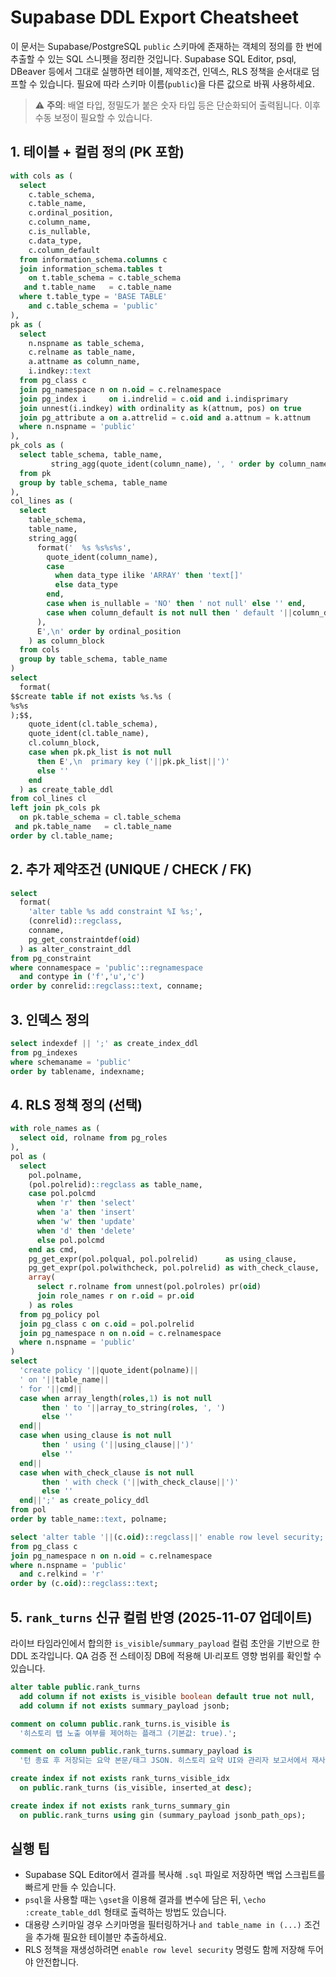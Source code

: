 # Supabase DDL Export Cheatsheet

이 문서는 Supabase/PostgreSQL `public` 스키마에 존재하는 객체의 정의를 한 번에 추출할 수 있는 SQL 스니펫을 정리한 것입니다. Supabase SQL Editor, psql, DBeaver 등에서 그대로 실행하면 테이블, 제약조건, 인덱스, RLS 정책을 순서대로 덤프할 수 있습니다. 필요에 따라 스키마 이름(`public`)을 다른 값으로 바꿔 사용하세요.

> ⚠️ **주의**: 배열 타입, 정밀도가 붙은 숫자 타입 등은 단순화되어 출력됩니다. 이후 수동 보정이 필요할 수 있습니다.

## 1. 테이블 + 컬럼 정의 (PK 포함)
```sql
with cols as (
  select
    c.table_schema,
    c.table_name,
    c.ordinal_position,
    c.column_name,
    c.is_nullable,
    c.data_type,
    c.column_default
  from information_schema.columns c
  join information_schema.tables t
    on t.table_schema = c.table_schema
   and t.table_name   = c.table_name
  where t.table_type = 'BASE TABLE'
    and c.table_schema = 'public'
),
pk as (
  select
    n.nspname as table_schema,
    c.relname as table_name,
    a.attname as column_name,
    i.indkey::text
  from pg_class c
  join pg_namespace n on n.oid = c.relnamespace
  join pg_index i     on i.indrelid = c.oid and i.indisprimary
  join unnest(i.indkey) with ordinality as k(attnum, pos) on true
  join pg_attribute a on a.attrelid = c.oid and a.attnum = k.attnum
  where n.nspname = 'public'
),
pk_cols as (
  select table_schema, table_name,
         string_agg(quote_ident(column_name), ', ' order by column_name) as pk_list
  from pk
  group by table_schema, table_name
),
col_lines as (
  select
    table_schema,
    table_name,
    string_agg(
      format('  %s %s%s%s',
        quote_ident(column_name),
        case
          when data_type ilike 'ARRAY' then 'text[]'
          else data_type
        end,
        case when is_nullable = 'NO' then ' not null' else '' end,
        case when column_default is not null then ' default '||column_default else '' end
      ),
      E',\n' order by ordinal_position
    ) as column_block
  from cols
  group by table_schema, table_name
)
select
  format(
$$create table if not exists %s.%s (
%s%s
);$$,
    quote_ident(cl.table_schema),
    quote_ident(cl.table_name),
    cl.column_block,
    case when pk.pk_list is not null
      then E',\n  primary key ('||pk.pk_list||')'
      else ''
    end
  ) as create_table_ddl
from col_lines cl
left join pk_cols pk
  on pk.table_schema = cl.table_schema
 and pk.table_name   = cl.table_name
order by cl.table_name;
```

## 2. 추가 제약조건 (UNIQUE / CHECK / FK)
```sql
select
  format(
    'alter table %s add constraint %I %s;',
    (conrelid)::regclass,
    conname,
    pg_get_constraintdef(oid)
  ) as alter_constraint_ddl
from pg_constraint
where connamespace = 'public'::regnamespace
  and contype in ('f','u','c')
order by conrelid::regclass::text, conname;
```

## 3. 인덱스 정의
```sql
select indexdef || ';' as create_index_ddl
from pg_indexes
where schemaname = 'public'
order by tablename, indexname;
```

## 4. RLS 정책 정의 (선택)
```sql
with role_names as (
  select oid, rolname from pg_roles
),
pol as (
  select
    pol.polname,
    (pol.polrelid)::regclass as table_name,
    case pol.polcmd
      when 'r' then 'select'
      when 'a' then 'insert'
      when 'w' then 'update'
      when 'd' then 'delete'
      else pol.polcmd
    end as cmd,
    pg_get_expr(pol.polqual, pol.polrelid)      as using_clause,
    pg_get_expr(pol.polwithcheck, pol.polrelid) as with_check_clause,
    array(
      select r.rolname from unnest(pol.polroles) pr(oid)
      join role_names r on r.oid = pr.oid
    ) as roles
  from pg_policy pol
  join pg_class c on c.oid = pol.polrelid
  join pg_namespace n on n.oid = c.relnamespace
  where n.nspname = 'public'
)
select
  'create policy '||quote_ident(polname)||
  ' on '||table_name||
  ' for '||cmd||
  case when array_length(roles,1) is not null
       then ' to '||array_to_string(roles, ', ')
       else ''
  end||
  case when using_clause is not null
       then ' using ('||using_clause||')'
       else ''
  end||
  case when with_check_clause is not null
       then ' with check ('||with_check_clause||')'
       else ''
  end||';' as create_policy_ddl
from pol
order by table_name::text, polname;
```

```sql
select 'alter table '||(c.oid)::regclass||' enable row level security;' as enable_rls
from pg_class c
join pg_namespace n on n.oid = c.relnamespace
where n.nspname = 'public'
  and c.relkind = 'r'
order by (c.oid)::regclass::text;
```

## 5. `rank_turns` 신규 컬럼 반영 (2025-11-07 업데이트)

라이브 타임라인에서 합의한 `is_visible`/`summary_payload` 컬럼 초안을 기반으로 한 DDL 조각입니다. QA 검증 전 스테이징 DB에 적용해
UI·리포트 영향 범위를 확인할 수 있습니다.

```sql
alter table public.rank_turns
  add column if not exists is_visible boolean default true not null,
  add column if not exists summary_payload jsonb;

comment on column public.rank_turns.is_visible is
  '히스토리 탭 노출 여부를 제어하는 플래그 (기본값: true).';

comment on column public.rank_turns.summary_payload is
  '턴 종료 후 저장되는 요약 본문/태그 JSON. 히스토리 요약 UI와 관리자 보고서에서 재사용.';

create index if not exists rank_turns_visible_idx
  on public.rank_turns (is_visible, inserted_at desc);

create index if not exists rank_turns_summary_gin
  on public.rank_turns using gin (summary_payload jsonb_path_ops);
```

## 실행 팁
- Supabase SQL Editor에서 결과를 복사해 `.sql` 파일로 저장하면 백업 스크립트를 빠르게 만들 수 있습니다.
- `psql`을 사용할 때는 `\gset`을 이용해 결과를 변수에 담은 뒤, `\echo :create_table_ddl` 형태로 출력하는 방법도 있습니다.
- 대용량 스키마일 경우 스키마명을 필터링하거나 `and table_name in (...)` 조건을 추가해 필요한 테이블만 추출하세요.
- RLS 정책을 재생성하려면 `enable row level security` 명령도 함께 저장해 두어야 안전합니다.
